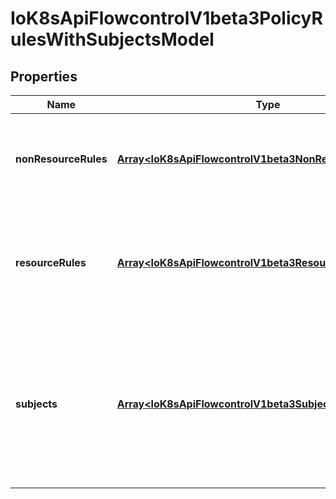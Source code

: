 # IoK8sApiFlowcontrolV1beta3PolicyRulesWithSubjectsModel

## Properties

Name | Type | Description | Notes
------------ | ------------- | ------------- | -------------
**nonResourceRules** | [**Array&lt;IoK8sApiFlowcontrolV1beta3NonResourcePolicyRule&gt;**](IoK8sApiFlowcontrolV1beta3NonResourcePolicyRule.md) | &#x60;nonResourceRules&#x60; is a list of NonResourcePolicyRules that identify matching requests according to their verb and the target non-resource URL. | [optional] [default to undefined]
**resourceRules** | [**Array&lt;IoK8sApiFlowcontrolV1beta3ResourcePolicyRule&gt;**](IoK8sApiFlowcontrolV1beta3ResourcePolicyRule.md) | &#x60;resourceRules&#x60; is a slice of ResourcePolicyRules that identify matching requests according to their verb and the target resource. At least one of &#x60;resourceRules&#x60; and &#x60;nonResourceRules&#x60; has to be non-empty. | [optional] [default to undefined]
**subjects** | [**Array&lt;IoK8sApiFlowcontrolV1beta3Subject&gt;**](IoK8sApiFlowcontrolV1beta3Subject.md) | subjects is the list of normal user, serviceaccount, or group that this rule cares about. There must be at least one member in this slice. A slice that includes both the system:authenticated and system:unauthenticated user groups matches every request. Required. | [default to undefined]


